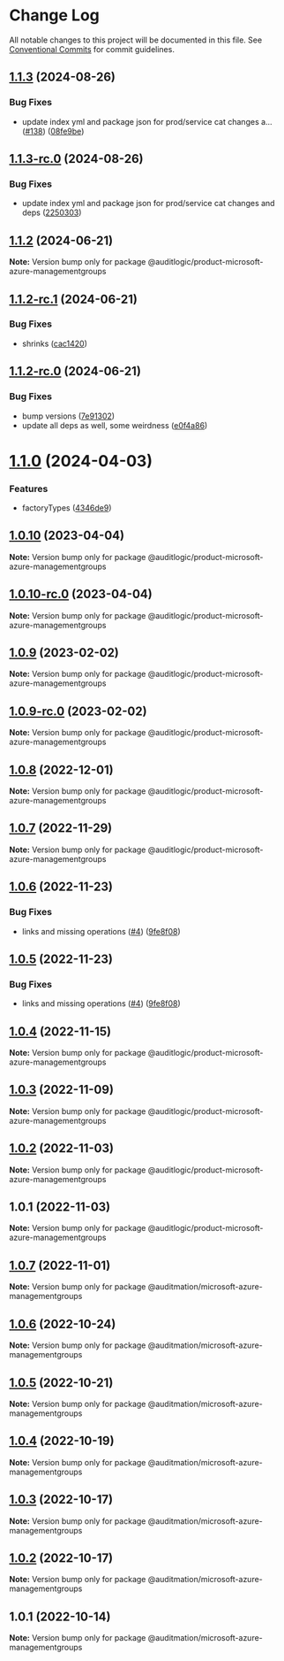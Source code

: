 # Change Log

All notable changes to this project will be documented in this file.
See [Conventional Commits](https://conventionalcommits.org) for commit guidelines.

## [1.1.3](https://github.com/auditlogic/product/compare/@auditlogic/product-microsoft-azure-managementgroups@1.1.2...@auditlogic/product-microsoft-azure-managementgroups@1.1.3) (2024-08-26)


### Bug Fixes

* update index yml and package json for prod/service cat changes a… ([#138](https://github.com/auditlogic/product/issues/138)) ([08fe9be](https://github.com/auditlogic/product/commit/08fe9beb1c8457462a19bc69caa02e6212d97e1a))





## [1.1.3-rc.0](https://github.com/auditlogic/product/compare/@auditlogic/product-microsoft-azure-managementgroups@1.1.2...@auditlogic/product-microsoft-azure-managementgroups@1.1.3-rc.0) (2024-08-26)


### Bug Fixes

* update index yml and package json for prod/service cat changes and deps ([2250303](https://github.com/auditlogic/product/commit/225030363a363608240135b7ebed386b28f01e4b))





## [1.1.2](https://github.com/auditlogic/product/compare/@auditlogic/product-microsoft-azure-managementgroups@1.1.2-rc.1...@auditlogic/product-microsoft-azure-managementgroups@1.1.2) (2024-06-21)

**Note:** Version bump only for package @auditlogic/product-microsoft-azure-managementgroups





## [1.1.2-rc.1](https://github.com/auditlogic/product/compare/@auditlogic/product-microsoft-azure-managementgroups@1.1.2-rc.0...@auditlogic/product-microsoft-azure-managementgroups@1.1.2-rc.1) (2024-06-21)


### Bug Fixes

* shrinks ([cac1420](https://github.com/auditlogic/product/commit/cac14200fefcd8183ab69fe89a47bd3f70f563e9))





## [1.1.2-rc.0](https://github.com/auditlogic/product/compare/@auditlogic/product-microsoft-azure-managementgroups@1.1.0...@auditlogic/product-microsoft-azure-managementgroups@1.1.2-rc.0) (2024-06-21)


### Bug Fixes

* bump versions ([7e91302](https://github.com/auditlogic/product/commit/7e913023b8b312150ed7762c32fbbe616be71de5))
* update all deps as well, some weirdness ([e0f4a86](https://github.com/auditlogic/product/commit/e0f4a864714e2d3de6bbf3da014d5312fe53be2f))





# [1.1.0](https://github.com/auditlogic/product/compare/@auditlogic/product-microsoft-azure-managementgroups@1.0.10...@auditlogic/product-microsoft-azure-managementgroups@1.1.0) (2024-04-03)


### Features

* factoryTypes ([4346de9](https://github.com/auditlogic/product/commit/4346de92693aee892fccf725338ffc7b80ab182b))





## [1.0.10](https://github.com/auditlogic/product/compare/@auditlogic/product-microsoft-azure-managementgroups@1.0.9...@auditlogic/product-microsoft-azure-managementgroups@1.0.10) (2023-04-04)

**Note:** Version bump only for package @auditlogic/product-microsoft-azure-managementgroups





## [1.0.10-rc.0](https://github.com/auditlogic/product/compare/@auditlogic/product-microsoft-azure-managementgroups@1.0.9...@auditlogic/product-microsoft-azure-managementgroups@1.0.10-rc.0) (2023-04-04)

**Note:** Version bump only for package @auditlogic/product-microsoft-azure-managementgroups





## [1.0.9](https://github.com/auditlogic/product/compare/@auditlogic/product-microsoft-azure-managementgroups@1.0.8...@auditlogic/product-microsoft-azure-managementgroups@1.0.9) (2023-02-02)

**Note:** Version bump only for package @auditlogic/product-microsoft-azure-managementgroups





## [1.0.9-rc.0](https://github.com/auditlogic/product/compare/@auditlogic/product-microsoft-azure-managementgroups@1.0.8...@auditlogic/product-microsoft-azure-managementgroups@1.0.9-rc.0) (2023-02-02)

**Note:** Version bump only for package @auditlogic/product-microsoft-azure-managementgroups





## [1.0.8](https://github.com/auditlogic/product/compare/@auditlogic/product-microsoft-azure-managementgroups@1.0.7...@auditlogic/product-microsoft-azure-managementgroups@1.0.8) (2022-12-01)

**Note:** Version bump only for package @auditlogic/product-microsoft-azure-managementgroups





## [1.0.7](https://github.com/auditlogic/product/compare/@auditlogic/product-microsoft-azure-managementgroups@1.0.6...@auditlogic/product-microsoft-azure-managementgroups@1.0.7) (2022-11-29)

**Note:** Version bump only for package @auditlogic/product-microsoft-azure-managementgroups





## [1.0.6](https://github.com/auditlogic/product/compare/@auditlogic/product-microsoft-azure-managementgroups@1.0.4...@auditlogic/product-microsoft-azure-managementgroups@1.0.6) (2022-11-23)


### Bug Fixes

* links and missing operations ([#4](https://github.com/auditlogic/product/issues/4)) ([9fe8f08](https://github.com/auditlogic/product/commit/9fe8f08fe7c57fdb79f991ac35bd6ac2e7dcad38))





## [1.0.5](https://github.com/auditlogic/product/compare/@auditlogic/product-microsoft-azure-managementgroups@1.0.4...@auditlogic/product-microsoft-azure-managementgroups@1.0.5) (2022-11-23)


### Bug Fixes

* links and missing operations ([#4](https://github.com/auditlogic/product/issues/4)) ([9fe8f08](https://github.com/auditlogic/product/commit/9fe8f08fe7c57fdb79f991ac35bd6ac2e7dcad38))





## [1.0.4](https://github.com/auditlogic/product/compare/@auditlogic/product-microsoft-azure-managementgroups@1.0.3...@auditlogic/product-microsoft-azure-managementgroups@1.0.4) (2022-11-15)

**Note:** Version bump only for package @auditlogic/product-microsoft-azure-managementgroups





## [1.0.3](https://github.com/auditlogic/product/compare/@auditlogic/product-microsoft-azure-managementgroups@1.0.2...@auditlogic/product-microsoft-azure-managementgroups@1.0.3) (2022-11-09)

**Note:** Version bump only for package @auditlogic/product-microsoft-azure-managementgroups





## [1.0.2](https://github.com/auditlogic/product/compare/@auditlogic/product-microsoft-azure-managementgroups@1.0.1...@auditlogic/product-microsoft-azure-managementgroups@1.0.2) (2022-11-03)

**Note:** Version bump only for package @auditlogic/product-microsoft-azure-managementgroups





## 1.0.1 (2022-11-03)

**Note:** Version bump only for package @auditlogic/product-microsoft-azure-managementgroups





## [1.0.7](https://github.com/auditmation/store-content/compare/@auditmation/microsoft-azure-managementgroups@1.0.6...@auditmation/microsoft-azure-managementgroups@1.0.7) (2022-11-01)

**Note:** Version bump only for package @auditmation/microsoft-azure-managementgroups





## [1.0.6](https://github.com/auditmation/store-content/compare/@auditmation/microsoft-azure-managementgroups@1.0.5...@auditmation/microsoft-azure-managementgroups@1.0.6) (2022-10-24)

**Note:** Version bump only for package @auditmation/microsoft-azure-managementgroups





## [1.0.5](https://github.com/auditmation/store-content/compare/@auditmation/microsoft-azure-managementgroups@1.0.4...@auditmation/microsoft-azure-managementgroups@1.0.5) (2022-10-21)

**Note:** Version bump only for package @auditmation/microsoft-azure-managementgroups





## [1.0.4](https://github.com/auditmation/store-content/compare/@auditmation/microsoft-azure-managementgroups@1.0.3...@auditmation/microsoft-azure-managementgroups@1.0.4) (2022-10-19)

**Note:** Version bump only for package @auditmation/microsoft-azure-managementgroups





## [1.0.3](https://github.com/auditmation/store-content/compare/@auditmation/microsoft-azure-managementgroups@1.0.2...@auditmation/microsoft-azure-managementgroups@1.0.3) (2022-10-17)

**Note:** Version bump only for package @auditmation/microsoft-azure-managementgroups





## [1.0.2](https://github.com/auditmation/store-content/compare/@auditmation/microsoft-azure-managementgroups@1.0.1...@auditmation/microsoft-azure-managementgroups@1.0.2) (2022-10-17)

**Note:** Version bump only for package @auditmation/microsoft-azure-managementgroups





## 1.0.1 (2022-10-14)

**Note:** Version bump only for package @auditmation/microsoft-azure-managementgroups
